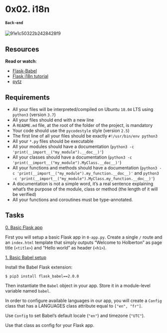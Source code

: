 # 0x02. i18n
#### `Back-end`
![91e1c50322b2428428f9](https://github.com/samuelselasi/alx-backend/assets/85158665/b78ed6d7-8ae2-4df1-96f2-701e803018fe)

## Resources
**Read or watch**:

* [Flask-Babel](https://python-babel.github.io/flask-babel/)
* [Flask i18n tutorial](https://blog.miguelgrinberg.com/post/the-flask-mega-tutorial-part-xiii-i18n-and-l10n)
* [pytz](https://pytz.sourceforge.net/)

## Requirements
* All your files will be interpreted/compiled on Ubuntu `18.04` LTS using `python3` (version `3.7`)
* All your files should end with a new line
* A `README.md` file, at the root of the folder of the project, is mandatory
* Your code should use the `pycodestyle` style (version `2.5`)
* The first line of all your files should be exactly `#!/usr/bin/env python3`
* All your `*.py` files should be executable
* All your modules should have a documentation (`python3 -c 'print(__import__("my_module").__doc__)'`)
* All your classes should have a documentation (`python3 -c 'print(__import__("my_module").MyClass.__doc__)'`)
* All your functions and methods should have a documentation (`python3 -c 'print(__import__("my_module").my_function.__doc__)'` and `python3 -c 'print(__import__("my_module").MyClass.my_function.__doc__)'`)
* A documentation is not a simple word, it’s a real sentence explaining what’s the purpose of the module, class or method (the length of it will be verified)
* All your functions and coroutines must be type-annotated.

## Tasks

[0. Basic Flask app](./0-app.py)

First you will setup a basic Flask app in `0-app.py`. Create a single `/` route and an `index.html` template that simply outputs “Welcome to Holberton” as page title (`<title>`) and “Hello world” as header (`<h1>`).


[1. Basic Babel setup](./1-app.py)

Install the Babel Flask extension:
```
$ pip3 install flask_babel==2.0.0
```
Then instantiate the `Babel` object in your app. Store it in a module-level variable named `babel`.

In order to configure available languages in our app, you will create a `Config` class that has a LANGUAGES class attribute equal to `["en", "fr"]`.

Use `Config` to set Babel’s default locale (`"en"`) and timezone (`"UTC"`).

Use that class as config for your Flask app.
